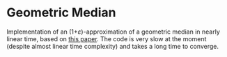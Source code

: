 # Geometric Median
Implementation of an (1+$\varepsilon$)-approximation of a geometric median in nearly linear time, based on [this paper](https://arxiv.org/abs/1606.05225).
The code is very slow at the moment (despite almost linear time complexity) and takes a long time to converge.
